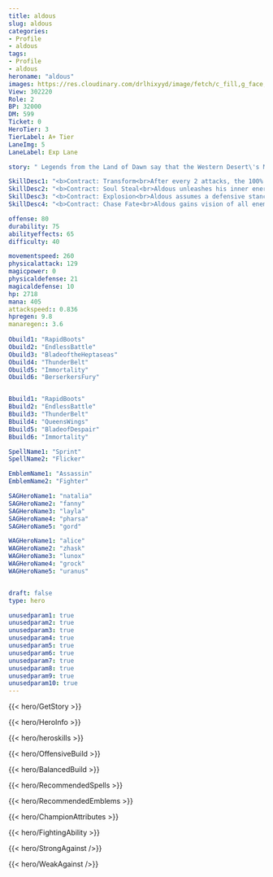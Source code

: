 ```yaml
---
title: aldous
slug: aldous
categories: 
- Profile 
- aldous
tags: 
- Profile
- aldous
heroname: "aldous"
images: https://res.cloudinary.com/drlhixyyd/image/fetch/c_fill,g_face,f_auto/https://cdn2-build.mobagenie.my.id/p/images/banner/full/aldous.jpg
View: 302220 
Role: 2 
BP: 32000
DM: 599 
Ticket: 0 
HeroTier: 3 
TierLabel: A+ Tier 
LaneImg: 5
LaneLabel: Exp Lane 

story: " Legends from the Land of Dawn say that the Western Desert\'s Minoan Kingdom possesses a mysterious labyrinth. In the maze is a statue of a giant minotaur, which the people consider to be the mecca of the Minoan Kingdom. Some say that there is a group of mercenaries who guard the entire maze. ??The Kingdom produced a lot of precious jade, which brought the Minoan people great wealth. Very quickly, the entire kingdom was lost in the intoxicating allure of gems. Even many mercaneries, tasked with guarding the sacred maze became corrupted, abandoning their duty. Only one stayed—Aldous, who had never forgotten his duty to guard the Minoan Labyrinth. ?? "

SkillDesc1: "<b>Contract: Transform<br>After every 2 attacks, the 100% damage dealt by Aldous's next Basic Attack will be transformed into a shield that lasts for 3s. The shield effect activates every 5s."   
SkillDesc2: "<b>Contract: Soul Steal<br>Aldous unleashes his inner energy to strengthen his next Basic Attack, dealing 200<font color='#D58E1F'>( +100% Total Physical ATK)</font> <font color='#C53535'>(Physical Damage)</font>. If he eliminates an enemy hero/non-hero unit with this attack, Aldous will gain 10/2 stacks of <font color='#404495'>(Soul Steal)</font>, respectively. Each stack increases the damage of this skill by 6 permanently. When attacking Minions or Creeps, the damage of strengthened Basic Attack is increases by 300%. Aldous gets 1 extra stack(s) from Soul Steal when enemy non-hero units die in a certain range."   
SkillDesc3: "<b>Contract: Explosion<br>Aldous assumes a defensive stance and ignores all Basic Attacks, reducing 50% damage that he takes for 2s. When canceling the defensive stance manually or the stance ends, he deals 100<font color='#D58E1F'>( +20% Total Physical ATK)</font> to 200<font color='#D58E1F'>( +40% Total Physical ATK)</font> <font color='#C53535'>(Physical Damage)</font> to nearby enemy units and stuns them for 0.5s to 1s. The stun time is affected by the duration of the defensive stance."   
SkillDesc4: "<b>Contract: Chase Fate<br>Aldous gains vision of all enemies for 5s. During this time, if Aldous uses this skill again, he can dash toward an enemy hero. When Aldous hits that enemy hero, he will deal <font color='#C53535'>(Physical Damage)</font> equal to 450 plus 10% of the target's Max HP and knock the enemy back for 1s. (Aldous can interrupt targets' Recall and Arrival as he charges.)"  

offense: 80 
durability: 75 
abilityeffects: 65 
difficulty: 40 

movementspeed: 260
physicalattack: 129
magicpower: 0
physicaldefense: 21
magicaldefense: 10
hp: 2718
mana: 405
attackspeed:: 0.836
hpregen: 9.8
manaregen:: 3.6
 
Obuild1: "RapidBoots"  
Obuild2: "EndlessBattle" 
Obuild3: "BladeoftheHeptaseas" 
Obuild4: "ThunderBelt" 
Obuild5: "Immortality" 
Obuild6: "BerserkersFury" 


Bbuild1: "RapidBoots"  
Bbuild2: "EndlessBattle" 
Bbuild3: "ThunderBelt" 
Bbuild4: "QueensWings" 
Bbuild5: "BladeofDespair" 
Bbuild6: "Immortality" 

SpellName1: "Sprint" 
SpellName2: "Flicker"   

EmblemName1: "Assassin" 
EmblemName2: "Fighter"    

SAGHeroName1: "natalia"
SAGHeroName2: "fanny"
SAGHeroName3: "layla"
SAGHeroName4: "pharsa"
SAGHeroName5: "gord"

WAGHeroName1: "alice"
WAGHeroName2: "zhask"
WAGHeroName3: "lunox"
WAGHeroName4: "grock"
WAGHeroName5: "uranus"


draft: false
type: hero

unusedparam1: true
unusedparam2: true
unusedparam3: true
unusedparam4: true
unusedparam5: true
unusedparam6: true
unusedparam7: true
unusedparam8: true
unusedparam9: true
unusedparam10: true
---
```



{{< hero/GetStory >}}

{{< hero/HeroInfo >}}
 
{{< hero/heroskills >}}

{{< hero/OffensiveBuild >}} 

{{< hero/BalancedBuild >}}


{{< hero/RecommendedSpells >}}  

{{< hero/RecommendedEmblems >}}   


{{< hero/ChampionAttributes >}}


{{< hero/FightingAbility >}}

{{< hero/StrongAgainst />}}

{{< hero/WeakAgainst />}}
